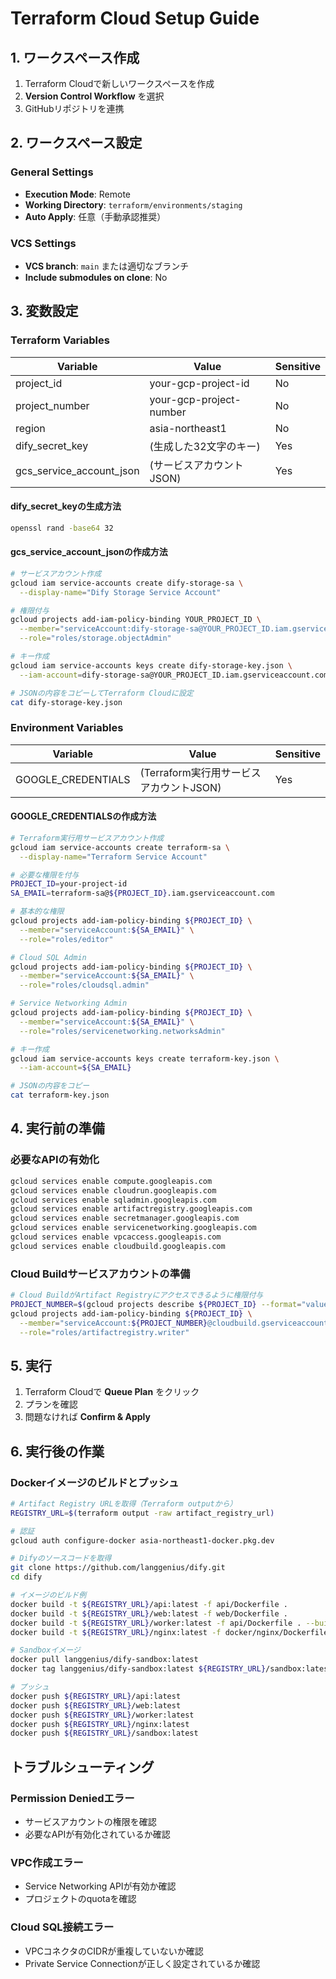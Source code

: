 # Terraform Cloud Setup Guide

## 1. ワークスペース作成

1. Terraform Cloudで新しいワークスペースを作成
2. **Version Control Workflow** を選択
3. GitHubリポジトリを連携

## 2. ワークスペース設定

### General Settings
- **Execution Mode**: Remote
- **Working Directory**: `terraform/environments/staging`
- **Auto Apply**: 任意（手動承認推奨）

### VCS Settings
- **VCS branch**: `main` または適切なブランチ
- **Include submodules on clone**: No

## 3. 変数設定

### Terraform Variables

| Variable                 | Value                    | Sensitive |
|--------------------------|--------------------------|-----------|
| project_id               | your-gcp-project-id      | No        |
| project_number           | your-gcp-project-number  | No        |
| region                   | asia-northeast1          | No        |
| dify_secret_key          | (生成した32文字のキー)   | Yes       |
| gcs_service_account_json | (サービスアカウントJSON) | Yes       |

#### dify_secret_keyの生成方法
```bash
openssl rand -base64 32
```

#### gcs_service_account_jsonの作成方法
```bash
# サービスアカウント作成
gcloud iam service-accounts create dify-storage-sa \
  --display-name="Dify Storage Service Account"

# 権限付与
gcloud projects add-iam-policy-binding YOUR_PROJECT_ID \
  --member="serviceAccount:dify-storage-sa@YOUR_PROJECT_ID.iam.gserviceaccount.com" \
  --role="roles/storage.objectAdmin"

# キー作成
gcloud iam service-accounts keys create dify-storage-key.json \
  --iam-account=dify-storage-sa@YOUR_PROJECT_ID.iam.gserviceaccount.com

# JSONの内容をコピーしてTerraform Cloudに設定
cat dify-storage-key.json
```

### Environment Variables

| Variable           | Value                                   | Sensitive |
|--------------------|-----------------------------------------|-----------|
| GOOGLE_CREDENTIALS | (Terraform実行用サービスアカウントJSON) | Yes       |

#### GOOGLE_CREDENTIALSの作成方法
```bash
# Terraform実行用サービスアカウント作成
gcloud iam service-accounts create terraform-sa \
  --display-name="Terraform Service Account"

# 必要な権限を付与
PROJECT_ID=your-project-id
SA_EMAIL=terraform-sa@${PROJECT_ID}.iam.gserviceaccount.com

# 基本的な権限
gcloud projects add-iam-policy-binding ${PROJECT_ID} \
  --member="serviceAccount:${SA_EMAIL}" \
  --role="roles/editor"

# Cloud SQL Admin
gcloud projects add-iam-policy-binding ${PROJECT_ID} \
  --member="serviceAccount:${SA_EMAIL}" \
  --role="roles/cloudsql.admin"

# Service Networking Admin
gcloud projects add-iam-policy-binding ${PROJECT_ID} \
  --member="serviceAccount:${SA_EMAIL}" \
  --role="roles/servicenetworking.networksAdmin"

# キー作成
gcloud iam service-accounts keys create terraform-key.json \
  --iam-account=${SA_EMAIL}

# JSONの内容をコピー
cat terraform-key.json
```

## 4. 実行前の準備

### 必要なAPIの有効化
```bash
gcloud services enable compute.googleapis.com
gcloud services enable cloudrun.googleapis.com
gcloud services enable sqladmin.googleapis.com
gcloud services enable artifactregistry.googleapis.com
gcloud services enable secretmanager.googleapis.com
gcloud services enable servicenetworking.googleapis.com
gcloud services enable vpcaccess.googleapis.com
gcloud services enable cloudbuild.googleapis.com
```

### Cloud Buildサービスアカウントの準備
```bash
# Cloud BuildがArtifact Registryにアクセスできるように権限付与
PROJECT_NUMBER=$(gcloud projects describe ${PROJECT_ID} --format="value(projectNumber)")
gcloud projects add-iam-policy-binding ${PROJECT_ID} \
  --member="serviceAccount:${PROJECT_NUMBER}@cloudbuild.gserviceaccount.com" \
  --role="roles/artifactregistry.writer"
```

## 5. 実行

1. Terraform Cloudで **Queue Plan** をクリック
2. プランを確認
3. 問題なければ **Confirm & Apply**

## 6. 実行後の作業

### Dockerイメージのビルドとプッシュ

```bash
# Artifact Registry URLを取得（Terraform outputから）
REGISTRY_URL=$(terraform output -raw artifact_registry_url)

# 認証
gcloud auth configure-docker asia-northeast1-docker.pkg.dev

# Difyのソースコードを取得
git clone https://github.com/langgenius/dify.git
cd dify

# イメージのビルド例
docker build -t ${REGISTRY_URL}/api:latest -f api/Dockerfile .
docker build -t ${REGISTRY_URL}/web:latest -f web/Dockerfile .
docker build -t ${REGISTRY_URL}/worker:latest -f api/Dockerfile . --build-arg EDITION=WORKER
docker build -t ${REGISTRY_URL}/nginx:latest -f docker/nginx/Dockerfile .

# Sandboxイメージ
docker pull langgenius/dify-sandbox:latest
docker tag langgenius/dify-sandbox:latest ${REGISTRY_URL}/sandbox:latest

# プッシュ
docker push ${REGISTRY_URL}/api:latest
docker push ${REGISTRY_URL}/web:latest
docker push ${REGISTRY_URL}/worker:latest
docker push ${REGISTRY_URL}/nginx:latest
docker push ${REGISTRY_URL}/sandbox:latest
```

## トラブルシューティング

### Permission Deniedエラー
- サービスアカウントの権限を確認
- 必要なAPIが有効化されているか確認

### VPC作成エラー
- Service Networking APIが有効か確認
- プロジェクトのquotaを確認

### Cloud SQL接続エラー
- VPCコネクタのCIDRが重複していないか確認
- Private Service Connectionが正しく設定されているか確認
